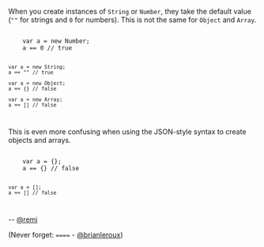 When you create instances of `String` or `Number`, they take the default value (`""` for strings and `0` for numbers). This is not the same for `Object` and `Array`.

<code>
    var a = new Number;
    a == 0 // true

    var a = new String;
    a == "" // true

    var a = new Object;
    a == {} // false

    var a = new Array;
    a == [] // false
</code>

This is even more confusing when using the JSON-style syntax to create objects and arrays.

<code>
    var a = {};
    a == {} // false

    var a = [];
    a == [] // false
</code>

-- [@remi](http://twitter.com/remi)

(Never forget: `====` - [@brianleroux](http://twitter.com/brianleroux))